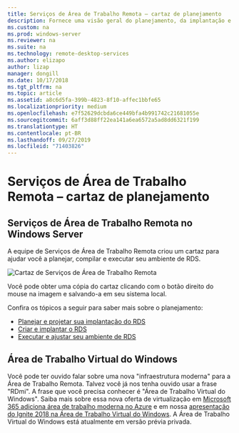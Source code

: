 ```yaml
---
title: Serviços de Área de Trabalho Remota – cartaz de planejamento
description: Fornece uma visão geral do planejamento, da implantação e da execução dos Serviços de Área de Trabalho Remota
ms.custom: na
ms.prod: windows-server
ms.reviewer: na
ms.suite: na
ms.technology: remote-desktop-services
ms.author: elizapo
author: lizap
manager: dongill
ms.date: 10/17/2018
ms.tgt_pltfrm: na
ms.topic: article
ms.assetid: a8c6d5fa-399b-4823-8f10-affec1bbfe65
ms.localizationpriority: medium
ms.openlocfilehash: e7f52629dcbda6ce449bfa4b991742c21681055e
ms.sourcegitcommit: 6aff3d88ff22ea141a6ea6572a5ad8dd6321f199
ms.translationtype: HT
ms.contentlocale: pt-BR
ms.lasthandoff: 09/27/2019
ms.locfileid: "71403826"
---
```

# <a name="remote-desktop-services---planning-poster"></a>Serviços de Área de Trabalho Remota – cartaz de planejamento

## <a name="remote-desktop-services-in-windows-server"></a>Serviços de Área de Trabalho Remota no Windows Server

A equipe de Serviços de Área de Trabalho Remota criou um cartaz para ajudar você a planejar, compilar e executar seu ambiente de RDS.

![Cartaz de Serviços de Área de Trabalho Remota](./media/rds-poster-download.png)

Você pode obter uma cópia do cartaz clicando com o botão direito do mouse na imagem e salvando-a em seu sistema local.

Confira os tópicos a seguir para saber mais sobre o planejamento:

- [Planejar e projetar sua implantação do RDS](rds-plan-and-design.md)
- [Criar e implantar o RDS](rds-build-and-deploy.md)
- [Executar e ajustar seu ambiente de RDS](rds-run-and-tune.md)

## <a name="windows-virtual-desktop"></a>Área de Trabalho Virtual do Windows

Você pode ter ouvido falar sobre uma nova "infraestrutura moderna" para a Área de Trabalho Remota. Talvez você já nos tenha ouvido usar a frase "RDmi". A frase que você precisa conhecer é "Área de Trabalho Virtual do Windows". Saiba mais sobre essa nova oferta de virtualização em [Microsoft 365 adiciona área de trabalho moderna no Azure](https://azure.microsoft.com/blog/microsoft-365-adds-modern-desktop-on-azure/) e em nossa [apresentação do Ignite 2018 na Área de Trabalho Virtual do Windows](https://www.youtube.com/watch?v=_7G37PFYVe4). A Área de Trabalho Virtual do Windows está atualmente em versão prévia privada.